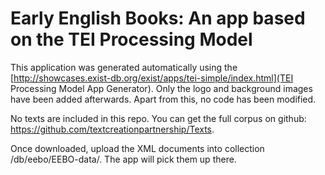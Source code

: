 # Early English Books: An app based on the TEI Processing Model

This application was generated automatically using the [http://showcases.exist-db.org/exist/apps/tei-simple/index.html](TEI Processing Model App Generator). Only the logo and background images have been added afterwards. Apart from this, no code has been modified.

No texts are included in this repo. You can get the full corpus on github: https://github.com/textcreationpartnership/Texts.

Once downloaded, upload the XML documents into collection /db/eebo/EEBO-data/. The app will pick them up there.
